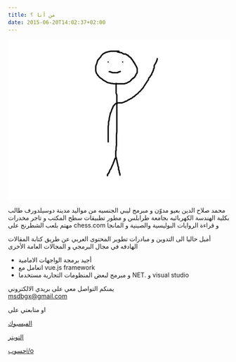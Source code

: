 ```yaml
---
title: من أنا ؟
date: 2015-06-20T14:02:37+02:00
---
```


![drawing](about.jpg)

محمد صلاح الدين بعيو مدوّن و مبرمج ليبي الجنسيه من مواليد مدينة دوسيلدورف طالب بكلية الهندسة الكهربائيه بجامعة طرابلس و مطور تطبيقات سطح المكتب و تاجر مخدرات   
مهتم بلعب الشطرنج على chess.com و قراءة الروايات البوليسية والصينية و المانجا 

أميل حاليا الى التدوين و مبادرات تطوير المحتوى العربي عن طريق كتابة المقالات الهادفه في مجال البرمجي و المجالات العامة الأخرى 

 <ul>
    <li>أجيد برمجة الواجهات الامامية </li>
    <li>اتعامل مع vue.js framework</li>
    <li>و مبرمج لبعض المنظومات التجارية مستخدما NET.  و visual studio</li>
</ul>   
      

يمنكم التواصل معي على بريدي الالكتروني   
msdbgx@gmail.com

او متابعتي  على 

[الفيسبوك](https://www.facebook.com/medo.bayou)

[التويتر](https://twitter.com/medobaayou)

[حسوبi/o](https://io.hsoub.com/u/medo-baayou)


